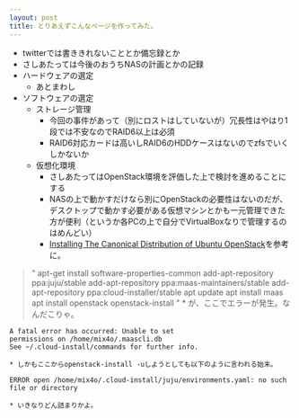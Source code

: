 ```yaml
---
layout: post
title: とりあえずこんなページを作ってみた。
---
```

* twitterでは書ききれないこととか備忘録とか
* さしあたっては今後のおうちNASの計画とかの記録
* ハードウェアの選定
  - あとまわし
* ソフトウェアの選定
  - ストレージ管理
    * 今回の事件があって（別にロストはしていないが）冗長性はやはり1段では不安なのでRAID6以上は必須
    * RAID6対応カードは高いしRAID6のHDDケースはないのでzfsでいくしかないか
  - 仮想化環境
    * さしあたってはOpenStack環境を評価した上で検討を進めることにする
    * NASの上で動かすだけなら別にOpenStackの必要性はないのだが、デスクトップで動かす必要がある仮想マシンとかも一元管理できた方が便利（というか各PCの上で自分でVirtualBoxなりで管理するのはめんどい）
    * [Installing The Canonical Distribution of Ubuntu OpenStack](http://www.ubuntu.com/download/cloud/install-ubuntu-openstack)を参考に。
> "
    apt-get install software-properties-common
    add-apt-repository ppa:juju/stable
    add-apt-repository ppa:maas-maintainers/stable
    add-apt-repository ppa:cloud-installer/stable
    apt update
    apt install maas
    apt install openstack
    openstack-install
"
    * が、ここでエラーが発生。なんだこりゃ。

    A fatal error has occurred: Unable to set
    permissions on /home/mix4o/.maascli.db         
    See ~/.cloud-install/commands for further info.

    * しかもここからopenstack-install -uしようとしても以下のように言われる始末。

    ERROR open /home/mix4o/.cloud-install/juju/environments.yaml: no such file or directory

    * いきなりどん詰まりかよ。
